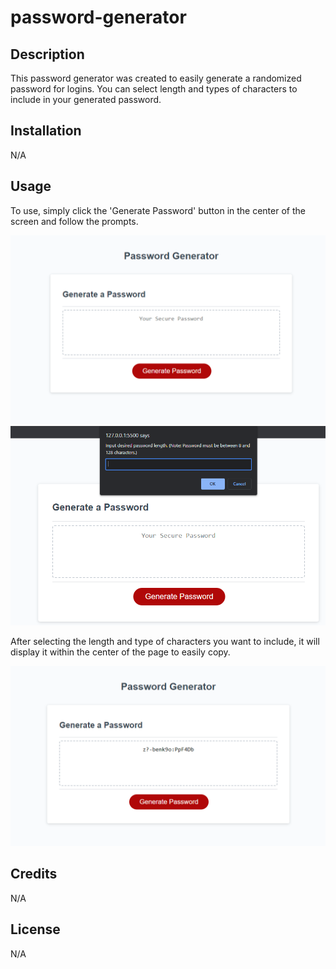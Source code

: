 # password-generator

## Description

This password generator was created to easily generate a randomized password for logins. You can select length and types of characters to include in your generated password.

## Installation

N/A

## Usage

To use, simply click the 'Generate Password' button in the center of the screen and follow the prompts. 

![Alt text](image-1.png)
![Alt text](image-3.png)

After selecting the length and type of characters you want to include, it will display it within the center of the page to easily copy.

![Alt text](image-2.png)

## Credits

N/A

## License

N/A